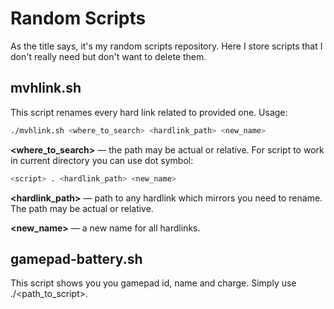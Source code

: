 # Random Scripts
As the title says, it's my random scripts repository. Here I store scripts that I don't really need but don't want to delete them.

## mvhlink.sh
This script renames every hard link related to provided one. Usage:
```bash
./mvhlink.sh <where_to_search> <hardlink_path> <new_name>
```

**<where_to_search>** — the path may be actual or relative. For script to work in current directory you can use dot symbol:
```bash
<script> . <hardlink_path> <new_name>
```

**<hardlink_path>** — path to any hardlink which mirrors you need to rename. The path may be actual or relative.

**<new_name>** — a new name for all hardlinks.


## gamepad-battery.sh
This script shows you you gamepad id, name and charge. Simply use ./<path_to_script>.
